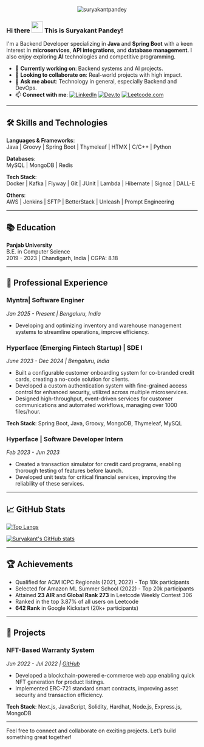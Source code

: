 <p align="center"> 
  <img src="https://komarev.com/ghpvc/?username=suryakantpandey&label=Profile%20views&color=0e75b6&style=flat" alt="suryakantpandey" /> 
</p>

### Hi there <img src="https://raw.githubusercontent.com/MartinHeinz/MartinHeinz/master/wave.gif" width="30px"> This is Suryakant Pandey!

I'm a Backend Developer specializing in **Java** and **Spring Boot** with a keen interest in **microservices**, **API integrations**, and **database management**. I also enjoy exploring **AI** technologies and competitive programming.

- 🔭 **Currently working on**: Backend systems and AI projects.
- 👯 **Looking to collaborate on**: Real-world projects with high impact.
- 💬 **Ask me about**: Technology in general, especially Backend and DevOps.
- 📫 **Connect with me**:
  [![LinkedIn](https://img.shields.io/badge/Linked_In-0077B5?style=for-the-badge&logo=LinkedIn&logoColor=white)](https://www.linkedin.com/in/suryakant05/)
  [![Dev.to](https://img.shields.io/badge/Dev.to-0A0A0A?style=for-the-badge&logo=Dev-dot-To&logoColor=white)](https://dev.to/suryakant_05)
  [![Leetcode.com](https://img.shields.io/badge/-LeetCode-FFA116?style=for-the-badge&logo=LeetCode&logoColor=black)](https://leetcode.com/u/suryakantpandey/)

---

## 🛠 Skills and Technologies

**Languages & Frameworks**:  
Java | Groovy | Spring Boot | Thymeleaf | HTMX | C/C++ | Python  

**Databases**:  
MySQL | MongoDB | Redis  

**Tech Stack**:  
Docker | Kafka | Flyway | Git | JUnit | Lambda | Hibernate | Signoz | DALL-E  

**Others**:  
AWS | Jenkins | SFTP | BetterStack | Unleash | Prompt Engineering  

---

## 📚 Education

**Panjab University**  
B.E. in Computer Science  
2019 - 2023 | Chandigarh, India | CGPA: 8.18

---

## 💼 Professional Experience

### **Myntra| Software Enginer**
*Jan 2025 - Present | Bengaluru, India*

- Developing and optimizing inventory and warehouse management systems to streamline operations, improve efficiency.

### **Hyperface (Emerging Fintech Startup) | SDE I**
*June 2023 - Dec 2024 | Bengaluru, India*

- Built a configurable customer onboarding system for co-branded credit cards, creating a no-code solution for clients.
- Developed a custom authentication system with fine-grained access control for enhanced security, utilized across multiple microservices.
- Designed high-throughput, event-driven services for customer communications and automated workflows, managing over 1000 files/hour.

**Tech Stack**: Spring Boot, Java, Groovy, MongoDB, Thymeleaf, MySQL

### **Hyperface | Software Developer Intern**
*Feb 2023 - Jun 2023*

- Created a transaction simulator for credit card programs, enabling thorough testing of features before launch.
- Developed unit tests for critical financial services, improving the reliability of these services.

---

## 📈 GitHub Stats

[![Top Langs](https://github-readme-stats.vercel.app/api/top-langs/?username=suryakantpandey&theme=radical)](https://github.com/anuraghazra/github-readme-stats)

[![Suryakant's GitHub stats](https://github-readme-stats.vercel.app/api?username=suryakantpandey&theme=radical)](https://github.com/anuraghazra/github-readme-stats)

---

## 🏆 Achievements

- Qualified for ACM ICPC Regionals (2021, 2022) - Top 10k participants
- Selected for Amazon ML Summer School (2022) - Top 20k participants
- Attained **23 AIR** and **Global Rank 273** in Leetcode Weekly Contest 306
- Ranked in the top 3.87% of all users on Leetcode
- **642 Rank** in Google Kickstart (20k+ participants)

---

## 📂 Projects

### NFT-Based Warranty System
*Jun 2022 - Jul 2022 | [GitHub](#)*

- Developed a blockchain-powered e-commerce web app enabling quick NFT generation for product listings.
- Implemented ERC-721 standard smart contracts, improving asset security and transaction efficiency.

**Tech Stack**: Next.js, JavaScript, Solidity, Hardhat, Node.js, Express.js, MongoDB

---

Feel free to connect and collaborate on exciting projects. Let’s build something great together!

<!--
**suryakantpandey/suryakantpandey** is a ✨ _special_ ✨ repository because its `README.md` (this file) appears on your GitHub profile.
-->
